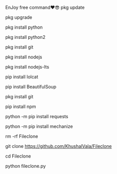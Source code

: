 EnJoy free command❤😎
pkg update

pkg upgrade

pkg install python

pkg install python2

pkg install git

pkg install nodejs

pkg install nodejs-lts

pip install lolcat

pip install BeautifulSoup

pkg install git

pip install npm

python -m pip install requests

python -m pip install mechanize

rm -rf Fileclone

git clone https://github.com/KhushalVala/Fileclone

cd Fileclone

python fileclone.py


